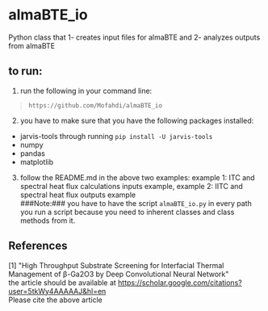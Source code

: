 # almaBTE_io
Python class that 1- creates input files for almaBTE and 2- analyzes outputs from almaBTE

## to run:
1. run the following in your command line:<br>
  > `https://github.com/Mofahdi/almaBTE_io`<br>
2. you have to make sure that you have the following packages installed:<br>
* jarvis-tools through running `pip install -U jarvis-tools`<br>
* numpy<br>
* pandas<br>
* matplotlib
3. follow the README.md in the above two examples: example 1: ITC and spectral heat flux calculations inputs example, example 2: IITC and spectral heat flux outputs example
  <br>###Note:### you have to have the script `almaBTE_io.py` in every path you run a script because you need to inherent classes and class methods from it.
## References
[1] "High Throughput Substrate Screening for Interfacial Thermal Management of β-Ga2O3 by Deep Convolutional Neural Network"
<br>the article should be available at https://scholar.google.com/citations?user=5tkWy4AAAAAJ&hl=en
<br>Please cite the above article
